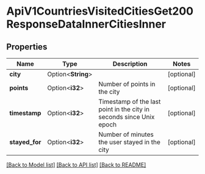 # ApiV1CountriesVisitedCitiesGet200ResponseDataInnerCitiesInner

## Properties

Name | Type | Description | Notes
------------ | ------------- | ------------- | -------------
**city** | Option<**String**> |  | [optional]
**points** | Option<**i32**> | Number of points in the city | [optional]
**timestamp** | Option<**i32**> | Timestamp of the last point in the city in seconds since Unix epoch | [optional]
**stayed_for** | Option<**i32**> | Number of minutes the user stayed in the city | [optional]

[[Back to Model list]](../README.md#documentation-for-models) [[Back to API list]](../README.md#documentation-for-api-endpoints) [[Back to README]](../README.md)


